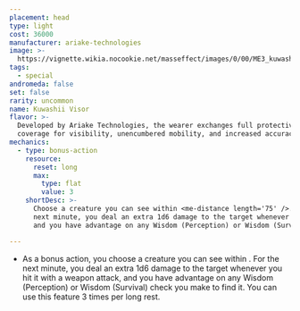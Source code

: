 ```yaml
---
placement: head
type: light
cost: 36000
manufacturer: ariake-technologies
image: >-
  https://vignette.wikia.nocookie.net/masseffect/images/0/00/ME3_kuwashii_visor.png/revision/latest?cb=20120312190654
tags:
  - special
andromeda: false
set: false
rarity: uncommon
name: Kuwashii Visor
flavor: >-
  Developed by Ariake Technologies, the wearer exchanges full protective
  coverage for visibility, unencumbered mobility, and increased accuracy.
mechanics:
  - type: bonus-action
    resource:
      reset: long
      max:
        type: flat
        value: 3
    shortDesc: >-
      Choose a creature you can see within <me-distance length='75' />. For the
      next minute, you deal an extra 1d6 damage to the target whenever you hit it with a weapon attack,
      and you have advantage on any Wisdom (Perception) or Wisdom (Survival) check you make to find it.

---
```

- As a bonus action, you choose a creature you can see within <me-distance length='75' />. For the
next minute, you deal an extra 1d6 damage to the target whenever you hit it with a weapon attack,
and you have advantage on any Wisdom (Perception) or Wisdom (Survival) check you make to find it.
You can use this feature 3 times per long rest.
